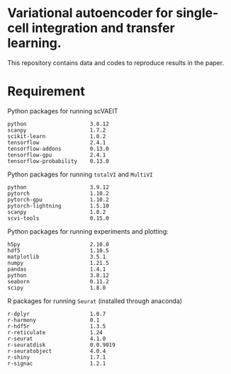 # Variational autoencoder for single-cell integration and transfer learning.

This repository contains data and codes to reproduce results in the paper.


# Requirement


Python packages for running scVAEIT

```
python                    3.8.12
scanpy                    1.7.2
scikit-learn              1.0.2
tensorflow                2.4.1
tensorflow-addons         0.13.0
tensorflow-gpu            2.4.1
tensorflow-probability    0.13.0 
```


Python packages for running `totalVI` and `MultiVI`

```
python                    3.9.12
pytorch                   1.10.2
pytorch-gpu               1.10.2
pytorch-lightning         1.5.10
scanpy                    1.8.2
scvi-tools                0.15.0
```


Python packages for running experiments and plotting:

```
h5py                      2.10.0
hdf5                      1.10.5
matplotlib                3.5.1
numpy                     1.21.5
pandas                    1.4.1
python                    3.8.12
seaborn                   0.11.2
scipy                     1.8.0
```

R packages for running `Seurat` (installed through anaconda)

```
r-dplyr                   1.0.7
r-harmony                 0.1
r-hdf5r                   1.3.5
r-reticulate              1.24
r-seurat                  4.1.0
r-seuratdisk              0.0.9019
r-seuratobject            4.0.4
r-shiny                   1.7.1
r-signac                  1.2.1
```
